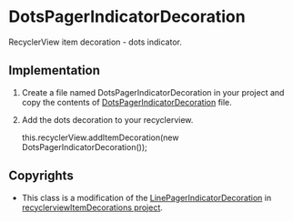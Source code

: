 # DotsPagerIndicatorDecoration
RecyclerView item decoration - dots indicator.

## Implementation
1. Create a file named DotsPagerIndicatorDecoration in your project and copy the contents of [DotsPagerIndicatorDecoration](https://github.com/amit20897/DotsPagerIndicatorDecoration/blob/master/DotsPagerIndicatorDecoration.java) file.

2. Add the dots decoration to your recyclerview.

    this.recyclerView.addItemDecoration(new DotsPagerIndicatorDecoration());
    

## Copyrights
* This class is a modification of the [LinePagerIndicatorDecoration](https://github.com/bleeding182/recyclerviewItemDecorations/blob/master/app/src/main/java/com/github/bleeding182/recyclerviewdecorations/viewpager/LinePagerIndicatorDecoration.java) in [recyclerviewItemDecorations project](https://github.com/bleeding182/recyclerviewItemDecorations).

